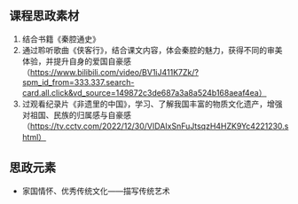 ## 课程思政素材

1. 结合书籍《秦腔通史》
2. 通过聆听歌曲《侠客行》，结合课文内容，体会秦腔的魅力，获得不同的审美体验，并提升自身的爱国自豪感（https://www.bilibili.com/video/BV1iJ411K7Zk/?spm_id_from=333.337.search-card.all.click&vd_source=149872c3de687a3a8a524b168aeaf4ea）
3. 过观看纪录片《非遗里的中国》，学习、了解我国丰富的物质文化遗产，增强对祖国、民族的归属感与自豪感（https://tv.cctv.com/2022/12/30/VIDAIxSnFuJtsqzH4HZK9Yc4221230.shtml）

## 思政元素

- 家国情怀、优秀传统文化——描写传统艺术
